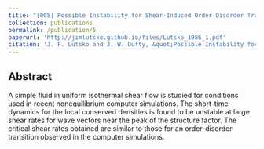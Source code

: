 ```yaml
---
title: "[005] Possible Instability for Shear-Induced Order-Disorder Transition"
collection: publications
permalink: /publication/5
paperurl: 'http://jimlutsko.github.io/files/Lutsko_1986_1.pdf'
citation: 'J. F. Lutsko and J. W. Dufty, &quot;Possible Instability for Shear-Induced Order-Disorder Transition&quot;, <i>Phys. Rev. Lett.</i>, <strong>57</strong>, 2775 (1986)'
---
```

Abstract
---
A simple fluid in uniform isothermal shear flow is studied for conditions used in recent nonequilibrium computer simulations. The short-time dynamics for the local conserved densities is found to be unstable at large shear rates for wave vectors near the peak of the structure factor. The critical shear rates obtained are similar to those for an order-disorder transition observed in the computer simulations.
